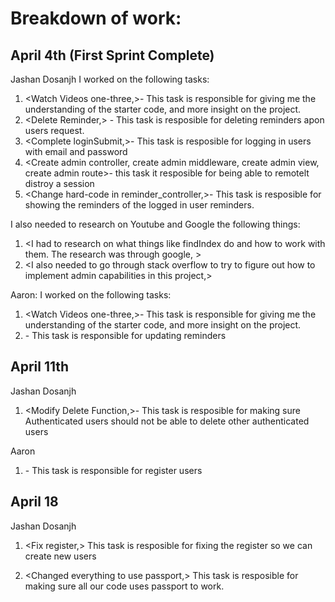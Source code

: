 # Breakdown of work:
## April 4th (First Sprint Complete)
Jashan Dosanjh
I worked on the following tasks:
1. <Watch Videos one-three,>- This task is responsible for giving me the understanding of the starter code, and more insight on the project.
2. <Delete Reminder,> - This task is resposible for deleting reminders apon users request.
3. <Complete loginSubmit,>- This task is resposible for logging in users with email and password
4. <Create admin controller, create admin middleware, create admin view, create admin route>- this task it resposible for being able to remotelt distroy a session
5. <Change hard-code in reminder_controller,>- This task is resposible for showing the reminders of the logged in user
reminders.

I also needed to research on Youtube and Google the following things:
1. <I had to research on what things like findIndex do and how to work with them. The research was through google, >
2. <I also needed to go through stack overflow to try to figure out how to implement admin capabilities in this project,>

Aaron:
I worked on the following tasks:
1. <Watch Videos one-three,>- This task is responsible for giving me the understanding of the starter code, and more insight on the project.
2. <Update reminder>- This task is responsible for updating reminders

## April 11th
Jashan Dosanjh
1. <Modify Delete Function,>- This task is resposible for making sure Authenticated users should not be able to delete other authenticated users 

Aaron
1. <Register user>- This task is responsible for register users

## April 18

Jashan Dosanjh
1. <Fix register,> This task is resposible for fixing the register so we can create new users

2. <Changed everything to use passport,> This task is resposible for making sure all our code uses passport to work.


